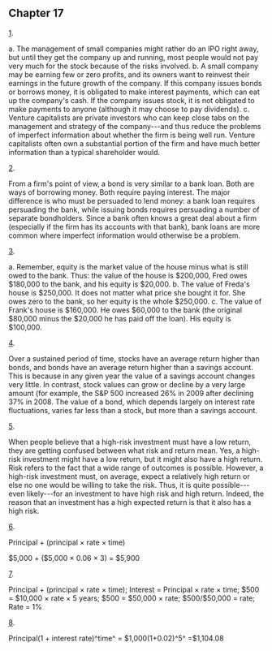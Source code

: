 ## Chapter 17

[1](http://openstax.org/books/principles-microeconomics-3e/pages/17-self-check-questions#ch17mod01_sques01).

a.  The management of small companies might rather do an IPO right away,
    but until they get the company up and running, most people would not
    pay very much for the stock because of the risks involved.
b.  A small company may be earning few or zero profits, and its owners
    want to reinvest their earnings in the future growth of the company.
    If this company issues bonds or borrows money, it is obligated to
    make interest payments, which can eat up the company's cash. If the
    company issues stock, it is not obligated to make payments to anyone
    (although it may choose to pay dividends).
c.  Venture capitalists are private investors who can keep close tabs on
    the management and strategy of the company---and thus reduce the
    problems of imperfect information about whether the firm is being
    well run. Venture capitalists often own a substantial portion of the
    firm and have much better information than a typical shareholder
    would.

[2](http://openstax.org/books/principles-microeconomics-3e/pages/17-self-check-questions#ch17mod01_sques02).

From a firm's point of view, a bond is very similar to a bank loan. Both
are ways of borrowing money. Both require paying interest. The major
difference is who must be persuaded to lend money: a bank loan requires
persuading the bank, while issuing bonds requires persuading a number of
separate bondholders. Since a bank often knows a great deal about a firm
(especially if the firm has its accounts with that bank), bank loans are
more common where imperfect information would otherwise be a problem.

[3](http://openstax.org/books/principles-microeconomics-3e/pages/17-self-check-questions#ch17mod02_sques01).

a.  Remember, equity is the market value of the house minus what is
    still owed to the bank. Thus: the value of the house is \$200,000,
    Fred owes \$180,000 to the bank, and his equity is \$20,000.
b.  The value of Freda's house is \$250,000. It does not matter what
    price she bought it for. She owes zero to the bank, so her equity is
    the whole \$250,000.
c.  The value of Frank's house is \$160,000. He owes \$60,000 to the
    bank (the original \$80,000 minus the \$20,000 he has paid off the
    loan). His equity is \$100,000.

[4](http://openstax.org/books/principles-microeconomics-3e/pages/17-self-check-questions#ch17mod02_sques02).

Over a sustained period of time, stocks have an average return higher
than bonds, and bonds have an average return higher than a savings
account. This is because in any given year the value of a savings
account changes very little. In contrast, stock values can grow or
decline by a very large amount (for example, the S&P 500 increased 26%
in 2009 after declining 37% in 2008. The value of a bond, which depends
largely on interest rate fluctuations, varies far less than a stock, but
more than a savings account.

[5](http://openstax.org/books/principles-microeconomics-3e/pages/17-self-check-questions#ch17mod02_sques03).

When people believe that a high-risk investment must have a low return,
they are getting confused between what risk and return mean. Yes, a
high-risk investment might have a low return, but it might also have a
high return. Risk refers to the fact that a wide range of outcomes is
possible. However, a high-risk investment must, on average, expect a
relatively high return or else no one would be willing to take the risk.
Thus, it is quite possible---even likely---for an investment to have
high risk and high return. Indeed, the reason that an investment has a
high expected return is that it also has a high risk.

[6](http://openstax.org/books/principles-microeconomics-3e/pages/17-self-check-questions#ch17mod03_sques01).

Principal + (principal × rate × time)

\$5,000 + (\$5,000 × 0.06 × 3) = \$5,900

[7](http://openstax.org/books/principles-microeconomics-3e/pages/17-self-check-questions#ch17mod03_sques02).

Principal + (principal × rate × time); Interest = Principal × rate ×
time; \$500 = \$10,000 × rate × 5 years; \$500 = \$50,000 × rate;
\$500/\$50,000 = rate; Rate = 1%

[8](http://openstax.org/books/principles-microeconomics-3e/pages/17-self-check-questions#ch17mod03_sques03).

Principal(1 + interest rate)^time^ = \$1,000(1+0.02)^5^ =\$1,104.08
